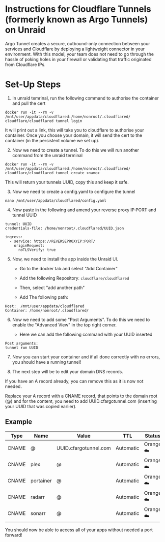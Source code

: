 # Instructions for Cloudflare Tunnels (formerly known as Argo Tunnels) on Unraid

Argo Tunnel creates a secure, outbound-only connection between your services and Cloudflare by deploying a lightweight connector in your environment. With this model, your team does not need to go through the hassle of poking holes in your firewall or validating that traffic originated from Cloudflare IPs.

# Set-Up Steps

1. In unraid temrinal, run the following command to authorise the container and pull the cert

```
docker run -it --rm -v /mnt/user/appdata/cloudflared:/home/nonroot/.cloudflared/ cloudflare/cloudflared tunnel login 
```
It will print out a link, this will take you to cloudflare to authorise your container. Once you choose your domain, it will send the cert to the container (in the persistent volume we set up).

2. Now we need to create a tunnel. To do this we will run another command from the unraid terminal

```
docker run -it --rm -v /mnt/user/appdata/cloudflared:/home/nonroot/.cloudflared/ cloudflare/cloudflared tunnel create <name>
```

This will return your tunnels UUID, copy this and keep it safe.

3. Now we need to create a config.yaml to configure the tunnel

```
nano /mnt/user/appdata/cloudflared/config.yaml
```
4. Now paste in the following and amend your reverse proxy IP:PORT and tunnel UUID

```
tunnel: UUID
credentials-file: /home/nonroot/.cloudflared/UUID.json

ingress:
  - service: https://REVERSEPROXYIP:PORT/
    originRequest:
      noTLSVerify: true
```
5. Now, we need to install the app inside the Unraid UI.

   - Go to the docker tab and select "Add Container"

   - Add the following Repository: ``cloudflare/cloudflared``

   - Then, select "add another path" 

   - Add The following path:
 
```
Host:  /mnt/user/appdata/cloudflared
Container: /home/nonroot/.cloudflared/
```

6. Now we need to add some "Post Arguments". To do this we need to enable the "Advanced View" in the top right corner.

   - Here we can add the following command with your UUID inserted

```
Post arguments: 
tunnel run UUID
```

7. Now you can start your container and if all done correctly with no errors, you should have a running tunnel!

8. The next step will be to edit your domain DNS records.

If you have an A record already, you can remove this as it is now not needed.

Replace your A record with a CNAME record, that points to the domain root (@) and for the content, you need to add UUID.cfargotunnel.com (inserting your UUID that was copied earlier).
  
## Example
  
|Type|Name|Value|TTL|Status|
| --- | --- | --- | --- | --- |
|CNAME|@|UUID.cfargotunnel.com|Automatic|Orange ☁️|
|CNAME|plex|@|Automatic|Orange ☁️|
|CNAME|portainer|@|Automatic|Orange ☁️|
|CNAME|radarr|@|Automatic|Orange ☁️|
|CNAME|sonarr|@|Automatic|Orange ☁️|
  
You should now be able to access all of your apps without needed a port forward!
